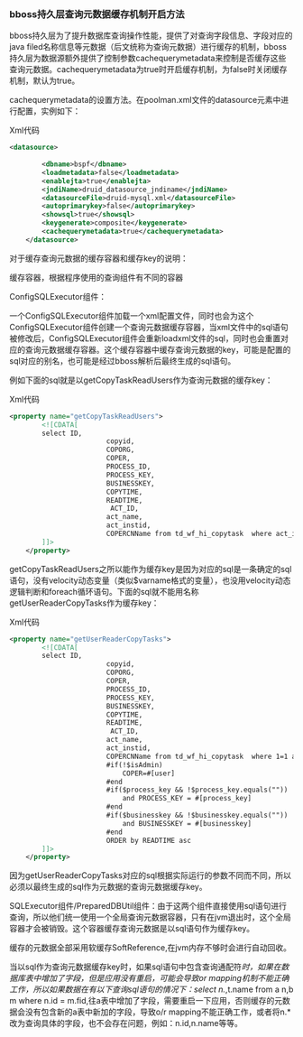 ### bboss持久层查询元数据缓存机制开启方法

 bboss持久层为了提升数据库查询操作性能，提供了对查询字段信息、字段对应的java filed名称信息等元数据（后文统称为查询元数据）进行缓存的机制，bboss持久层为数据源额外提供了控制参数cachequerymetadata来控制是否缓存这些查询元数据。cachequerymetadata为true时开启缓存机制，为false时关闭缓存机制，默认为true。

 cachequerymetadata的设置方法。在poolman.xml文件的datasource元素中进行配置，实例如下：

Xml代码

```xml
<datasource>  
  
        <dbname>bspf</dbname>  
        <loadmetadata>false</loadmetadata>  
        <enablejta>true</enablejta>  
        <jndiName>druid_datasource_jndiname</jndiName>  
        <datasourceFile>druid-mysql.xml</datasourceFile>  
        <autoprimarykey>false</autoprimarykey>  
        <showsql>true</showsql>  
        <keygenerate>composite</keygenerate>  
        <cachequerymetadata>true</cachequerymetadata>  
    </datasource>  

```

对于缓存查询元数据的缓存容器和缓存key的说明：

缓存容器，根据程序使用的查询组件有不同的容器

ConfigSQLExecutor组件：

一个ConfigSQLExecutor组件加载一个xml配置文件，同时也会为这个ConfigSQLExecutor组件创建一个查询元数据缓存容器，当xml文件中的sql语句被修改后，ConfigSQLExecutor组件会重新loadxml文件的sql，同时也会重置对应的查询元数据缓存容器。这个缓存容器中缓存查询元数据的key，可能是配置的sql对应的别名，也可能是经过bboss解析后最终生成的sql语句。

例如下面的sql就是以getCopyTaskReadUsers作为查询元数据的缓存key：

Xml代码 

```xml
<property name="getCopyTaskReadUsers">  
        <![CDATA[ 
        select ID, 
                        copyid, 
                        COPORG, 
                        COPER, 
                        PROCESS_ID, 
                        PROCESS_KEY, 
                        BUSINESSKEY, 
                        COPYTIME, 
                        READTIME, 
                         ACT_ID, 
                        act_name, 
                        act_instid, 
                        COPERCNName from td_wf_hi_copytask  where act_instid=? and COPER is not null  ORDER by READTIME asc 
        ]]>  
    </property> 
```

getCopyTaskReadUsers之所以能作为缓存key是因为对应的sql是一条确定的sql语句，没有velocity动态变量（类似$varname格式的变量），也没用velocity动态逻辑判断和foreach循环语句。下面的sql就不能用名称getUserReaderCopyTasks作为缓存key：

Xml代码

```xml
<property name="getUserReaderCopyTasks">  
        <![CDATA[ 
        select ID, 
                        copyid, 
                        COPORG, 
                        COPER, 
                        PROCESS_ID, 
                        PROCESS_KEY, 
                        BUSINESSKEY, 
                        COPYTIME, 
                        READTIME, 
                         ACT_ID, 
                        act_name, 
                        act_instid, 
                        COPERCNName from td_wf_hi_copytask  where 1=1 and  
                        #if(!$isAdmin)                       
                            COPER=#[user]                        
                        #end 
                        #if($process_key && !$process_key.equals(""))  
                            and PROCESS_KEY = #[process_key] 
                        #end     
                        #if($businesskey && !$businesskey.equals(""))  
                            and BUSINESSKEY = #[businesskey] 
                        #end 
                        ORDER by READTIME asc    
        ]]>  
    </property>  
```

  因为getUserReaderCopyTasks对应的sql根据实际运行的参数不同而不同，所以必须以最终生成的sql作为元数据的查询元数据缓存key。

SQLExecutor组件/PreparedDBUtil组件：由于这两个组件直接使用sql语句进行查询，所以他们统一使用一个全局查询元数据容器，只有在jvm退出时，这个全局容器才会被销毁。这个容器缓存查询元数据是以sql语句作为缓存key。

缓存的元数据全部采用软缓存SoftReference,在jvm内存不够时会进行自动回收。

当以sql作为查询元数据缓存key时，如果sql语句中包含查询通配符*时，如果在数据库表中增加了字段，但是应用没有重启，可能会导致or mapping机制不能正确工作，所以如果数据在有以下查询sql语句的情况下：select n.*,t.name from a n,b m where n.id = m.fid,往a表中增加了字段，需要重启一下应用，否则缓存的元数据会没有包含新的a表中新加的字段，导致o/r mapping不能正确工作，或者将n.*改为查询具体的字段，也不会存在问题，例如：n.id,n.name等等。